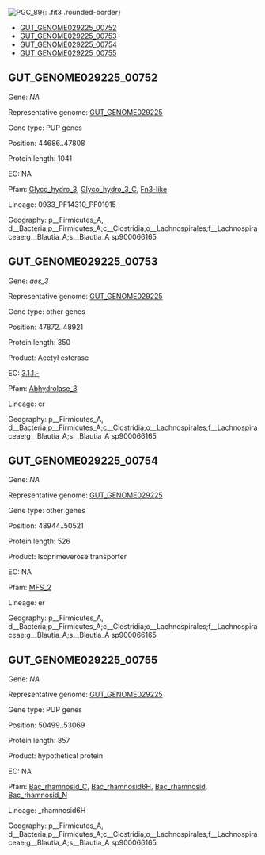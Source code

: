 ![PGC_89](../static/images/Clusters_figure/PGC_89.jpg){: .fit3 .rounded-border}

<ul id="myTab" class="nav nav-tabs">
  <li class="active">
        <a href="#tab1" data-toggle="tab">GUT_GENOME029225_00752</a>
  </li>
<li><a href="#tab2" data-toggle="tab">GUT_GENOME029225_00753</a></li>
<li><a href="#tab3" data-toggle="tab">GUT_GENOME029225_00754</a></li>
<li><a href="#tab4" data-toggle="tab">GUT_GENOME029225_00755</a></li>
</ul>

<div id="myTabContent" class="tab-content">
  <div class="tab-pane fade in active" id="tab1">

<h2 id="GUT_GENOME029225_00752">GUT_GENOME029225_00752</h2>
<p>Gene: <em>NA</em>
<p>Representative genome: <a href="Asia">GUT_GENOME029225</a></p>
<p>Gene type: PUP genes</p>
<p>Position: 44686..47808</p>
<p>Protein length: 1041</p>
<p>EC: NA</p>
<p>Pfam: <a href="http://pfam.xfam.org/family/Glyco_hydro_3">Glyco_hydro_3</a>, <a href="http://pfam.xfam.org/family/Glyco_hydro_3_C">Glyco_hydro_3_C</a>, <a href="http://pfam.xfam.org/family/Fn3-like">Fn3-like</a></p>
<p>Lineage: 0933_PF14310_PF01915</p>
<p>Geography: p__Firmicutes_A, d__Bacteria;p__Firmicutes_A;c__Clostridia;o__Lachnospirales;f__Lachnospiraceae;g__Blautia_A;s__Blautia_A sp900066165</p>
  </div>

  <div class="tab-pane fade" id="tab2">

<h2 id="GUT_GENOME029225_00753">GUT_GENOME029225_00753</h2>
<p>Gene: <em>aes_3</em></p>
<p>Representative genome: <a href="Asia">GUT_GENOME029225</a></p>
<p>Gene type: other genes</p>
<p>Position: 47872..48921</p>
<p>Protein length: 350</p>
<p>Product: Acetyl esterase</p>
<p>EC: <a href="https://www.brenda-enzymes.org/enzyme.php?ecno=3.1.1.-">3.1.1.-</a></p>
<p>Pfam: <a href="http://pfam.xfam.org/family/Abhydrolase_3">Abhydrolase_3</a></p>

<p>Lineage: er</p>
<p>Geography: p__Firmicutes_A, d__Bacteria;p__Firmicutes_A;c__Clostridia;o__Lachnospirales;f__Lachnospiraceae;g__Blautia_A;s__Blautia_A sp900066165</p>

  </div>
  <div class="tab-pane fade" id="tab3">

<h2 id="GUT_GENOME029225_00754">GUT_GENOME029225_00754</h2>
<p>Gene: <em>NA</em></p>
<p>Representative genome: <a href="Asia">GUT_GENOME029225</a></p>
<p>Gene type: other genes</p>
<p>Position: 48944..50521</p>
<p>Protein length: 526</p>
<p>Product: Isoprimeverose transporter</p>
<p>EC: NA</p>
<p>Pfam: <a href="http://pfam.xfam.org/family/MFS_2">MFS_2</a></p>

<p>Lineage: er</p>
<p>Geography: p__Firmicutes_A, d__Bacteria;p__Firmicutes_A;c__Clostridia;o__Lachnospirales;f__Lachnospiraceae;g__Blautia_A;s__Blautia_A sp900066165</p>

  </div>
  <div class="tab-pane fade" id="tab4">

<h2 id="GUT_GENOME029225_00755">GUT_GENOME029225_00755</h2>
<p>Gene: <em>NA</em></p>
<p>Representative genome: <a href="Asia">GUT_GENOME029225</a></p>
<p>Gene type: PUP genes</p>
<p>Position: 50499..53069</p>
<p>Protein length: 857</p>
<p>Product: hypothetical protein</p>
<p>EC: NA</p>
<p>Pfam: <a href="http://pfam.xfam.org/family/Bac_rhamnosid_C">Bac_rhamnosid_C</a>, <a href="http://pfam.xfam.org/family/Bac_rhamnosid6H">Bac_rhamnosid6H</a>, <a href="http://pfam.xfam.org/family/Bac_rhamnosid">Bac_rhamnosid</a>, <a href="http://pfam.xfam.org/family/Bac_rhamnosid_N">Bac_rhamnosid_N</a></p>
<p>Lineage: _rhamnosid6H</p>
<p>Geography: p__Firmicutes_A, d__Bacteria;p__Firmicutes_A;c__Clostridia;o__Lachnospirales;f__Lachnospiraceae;g__Blautia_A;s__Blautia_A sp900066165</p>

  </div>
</div>
